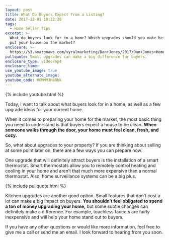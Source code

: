 ```yaml
---
layout: post
title: What Do Buyers Expect From a Listing?
date: 2017-12-01 10:22:38
tags:
  - Home Seller Tips
excerpt: >-
  What do buyers look for in a home? Which upgrades should you make before you
  put your house on the market?
enclosure: >-
  https://s3.amazonaws.com/vyralmarketing/Dan+Jones/2017/Dan+Jones+Home+Selling+Team-+What+Buyers+Look+for+in+a+Home.mp4
pullquote: Small upgrades can make a big difference for buyers.
enclosure_type: video/mp4
enclosure_time:
use_youtube_image: true
youtube_alternate_image:
youtube_code: HOMMMJHa8bk
---
```



{% include youtube.html %}

Today, I want to talk about what buyers look for in a home, as well as a few upgrade ideas for your current home.&nbsp;

When it comes to preparing your home for the market, the most basic thing you need to understand is that buyers expect a house to be clean. **When someone walks through the door, your home must feel clean, fresh, and cozy.&nbsp;**

So, what about upgrades to your property? If you are thinking about selling at some point later on, there are a few ways you can prepare now.&nbsp;

One upgrade that will definitely attract buyers is the installation of a smart thermostat. Smart thermostats allow you to remotely control heating and cooling in your home and aren’t that much more expensive than a normal thermostat. Also, home surveillance systems can be a big plus.

{% include pullquote.html %}

Kitchen upgrades are another good option. Small features that don’t cost a lot can make a big impact on buyers. **You shouldn’t feel obligated to spend a ton of money upgrading your home,** but some subtle changes can definitely make a difference. For example, touchless faucets are fairly inexpensive and will help your home stand out to buyers.

If you have any other questions or would like more information, feel free to give me a call or send me an email. I look forward to hearing from you soon.